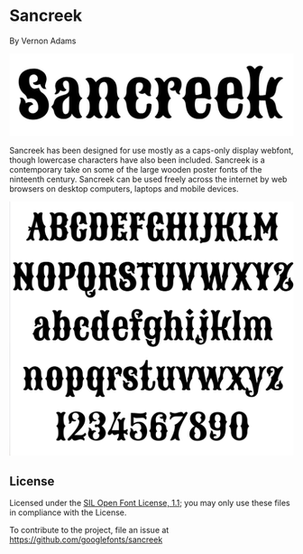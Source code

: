 # Sancreek
By Vernon Adams

![Sample of Sancreek.](documentation/image1.png)

Sancreek has been designed for use mostly as a caps-only display webfont, though lowercase characters have also been included. Sancreek is a contemporary take on some of the large wooden poster fonts of the ninteenth century. Sancreek can be used freely across the internet by web browsers on desktop computers, laptops and mobile devices.

![Sample of Sancreek.](documentation/image2.png)

## License

Licensed under the [SIL Open Font License, 1.1](https://scripts.sil.org/OFL); you may only use these files in compliance with the License.

To contribute to the project, file an issue at https://github.com/googlefonts/sancreek